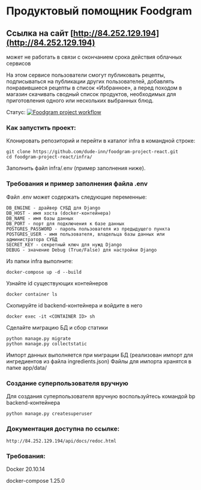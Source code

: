 # Продуктовый помощник Foodgram
## Ссылка на сайт [http://84.252.129.194](http://84.252.129.194)
может не работать в связи с окончанием срока действия облачных сервисов

На этом сервисе пользователи смогут публиковать рецепты, подписываться на публикации
других пользователей, добавлять понравившиеся рецепты в список «Избранное», а перед походом
в магазин скачивать сводный список продуктов, необходимых для приготовления одного или
нескольких выбранных блюд.


Статус: [![Foodgram project workflow](https://github.com/dude-inn/foodgram-project-react/actions/workflows/foodgram_workflow.yml/badge.svg)](https://github.com/dude-inn/foodgram-project-react/actions/workflows/foodgram_workflow.yml)

### Как запустить проект:

Клонировать репозиторий и перейти в каталог infra в командной строке:

```
git clone https://github.com/dude-inn/foodgram-project-react.git
cd foodgram-project-react/infra/
```
Заполнить файл infra/.env (пример заполнения ниже).
### Требования и пример заполнения файла .env
Файл .env может содержать следующие переменные:
```
DB_ENGINE - драйвер СУБД для Django
DB_HOST - имя хоста (docker-контейнера)
DB_NAME - имя базы данных
DB_PORT - порт для подключения к базе данных
POSTGRES_PASSWORD - пароль пользователя из предыдущего пункта
POSTGRES_USER - имя пользователя, владельца базы данных или администратора СУБД
SECRET_KEY - секретный ключ для нужд Django
DEBUG - значение Debug (True/False) для настройки Django
```

Из папки infra выполните:
```
docker-compose up -d --build
```
Узнайте id существующих контейнеров
```
docker container ls
```
Скопируйте id backend-контейнера и войдите в него
```
docker exec -it <CONTAINER ID> sh
```
Сделайте миграцию БД и сбор статики
```
python manage.py migrate
python manage.py collectstatic
```

Импорт данных выполняется при миграции БД (реализован импорт для ингредиентов из файла ingredients.json)
Файлы для импорта хранятся в папке app/data/

### Создание суперпользователя вручную

Для создания суперпользователя вручную воспользуйтесь командой bp backend-контейнера

`python manage.py createsuperuser`

### Документация доступна по ссылке:

`http://84.252.129.194/api/docs/redoc.html`

### Требования:

Docker 20.10.14

docker-compose 1.25.0
